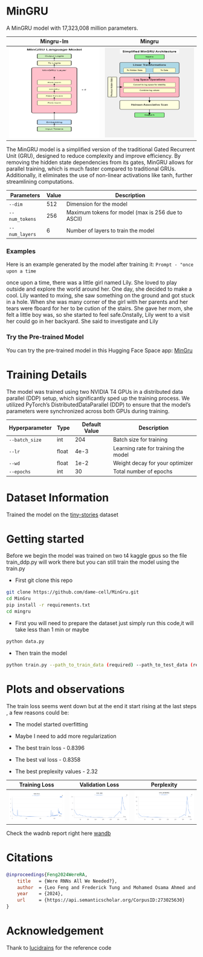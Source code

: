 # MinGRU

A MinGRU model with 17,323,008 million parameters.

Mingru-lm             |  Mingru
:-------------------------:|:-------------------------:
<img src="mingru/images/mingru_lm.png" alt="Image 1" width="400"/> | <img src="mingru/images/mingru.png" alt="Image 1" width="400"/>

The MinGRU model is a simplified version of the traditional Gated Recurrent Unit (GRU), designed to reduce complexity and improve efficiency. By removing the hidden state dependencies from its gates, MinGRU allows for parallel training, which is much faster compared to traditional GRUs. Additionally, it eliminates the use of non-linear activations like tanh, further streamlining computations.

| Parameters           | Value | Description                                       |
|----------------------|-------|---------------------------------------------------|
| `--dim`              | 512   | Dimension for the model                           |
| `--num_tokens`       | 256   | Maximum tokens for model (max is 256 due to ASCII)|
| `--num_layers`       | 6     | Number of layers to train the model               |


### Examples 

Here is an example generated by the model after training it:
`Prompt - "once upon a time`
<div style="word-wrap: break-word;">
once upon a time, there was a little girl named Lily. She loved to play outside and explore the world around her. One day, she decided to make a cool. Lily wanted to mxing, she saw something on the ground and got stuck in a hole. When she was many corner of the girl with her parents and her tears were fboard for her to be cution of the stairs. She gave her mom, she felt a little boy was, so she started to feel safe.Onstally, Lily went to a visit her could go in her backyard. She said to investigate and Lily
</div>



### Try the Pre-trained Model
You can try the pre-trained model in this Hugging Face Space app:
[MinGru](https://huggingface.co/spaces/damerajee/mingru-stories)  

# Training Details

The model was trained using two NVIDIA T4 GPUs in a distributed data parallel (DDP) setup, which significantly sped up the training process. We utilized PyTorch’s DistributedDataParallel (DDP) to ensure that the model’s parameters were synchronized across both GPUs during training.

| Hyperparameter        | Type   | Default Value | Description                                       |
|-----------------------|--------|---------------|---------------------------------------------------|
| `--batch_size`        | int    | 204           | Batch size for training                           |
| `--lr`                | float  | 4e-3          | Learning rate for training the model              |
| `--wd`                | float  | 1e-2          | Weight decay for your optimizer                   |
| `--epochs`            | int    | 30            | Total number of epochs                            |


# Dataset Information 

Trained the model on the  [tiny-stories](https://huggingface.co/datasets/roneneldan/TinyStories?row=19]) dataset 

# Getting started 

Before we begin the model was trained on two t4 kaggle gpus so the file train_ddp.py will work there but you can still train the model using the train.py 

- First git clone this repo 
```bash 
git clone https://github.com/dame-cell/MinGru.git
cd MinGru 
pip install -r requirements.txt 
cd mingru 
```

- First you will need to prepare the dataset just simply run this code,it will take less than 1 min or maybe  

```bash
python data.py 
```


- Then train the model 
```bash 
python train.py --path_to_train_data (required) --path_to_test_data (required) --batch_size 204 
```

# Plots and observations 

The train loss seems went down but at the end it start rising at the last steps , a few reasons could be: 

- The model started overfitting 
- Maybe I need to add more  regularization 

- The best train loss - 0.8396
- The best val loss - 0.8358
- The best preplexity values -  2.32

  
| Training Loss                          | Validation Loss                        | Perplexity                             |
|:---------------------------------------:|:---------------------------------------:|:---------------------------------------:|
| <img src="mingru/images/train_loss.png" alt="Training Loss" width="700"/> | <img src="mingru/images/eval_loss.png" alt="Validation Loss" width="700"/> | <img src="mingru/images/preplexity.png" alt="Perplexity" width="700"/> |

Check the wadnb report right here [wandb](https://wandb.ai/doss72180/mingru-ddp?nw=nwuserdoss72180)

# Citations

```bibtex
@inproceedings{Feng2024WereRA,
    title   = {Were RNNs All We Needed?},
    author  = {Leo Feng and Frederick Tung and Mohamed Osama Ahmed and Yoshua Bengio and Hossein Hajimirsadegh},
    year    = {2024},
    url     = {https://api.semanticscholar.org/CorpusID:273025630}
}
```

# Acknowledgement 
Thank to [lucidrains](https://github.com/lucidrains/minGRU-pytorch/blob/main/README.md?plain=1) for the reference code 
